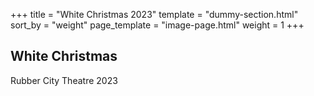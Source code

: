 +++
title = "White Christmas 2023"
template = "dummy-section.html"
sort_by = "weight"
page_template = "image-page.html"
weight = 1
+++
## White Christmas
Rubber City Theatre 2023
